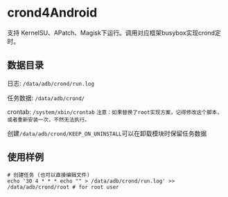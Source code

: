 # crond4Android

支持 KernelSU、APatch、Magisk下运行。调用对应框架busybox实现crond定时。

## 数据目录

日志: `/data/adb/crond/run.log`

任务数据: `/data/adb/crond/`

crontab: `/system/xbin/crontab`
`注意：如果替换了root实现方案，记得修改这个脚本，或者重新安装一次，不然无法执行。`

创建`/data/adb/crond/KEEP_ON_UNINSTALL`可以在卸载模块时保留任务数据
## 使用样例

```shell
# 创建任务 (也可以直接编辑文件)
echo '30 4 * * * echo "" > /data/adb/crond/run.log' >> /data/adb/crond/root # for root user 
```
